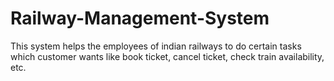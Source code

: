 # Railway-Management-System
This system helps the employees of indian railways to do certain tasks which customer wants like book ticket, cancel ticket, check train availability, etc.

